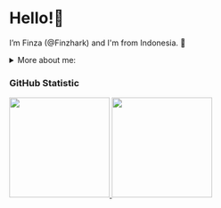 # Hello!👋 
I’m Finza (@Finzhark) and I'm from Indonesia. 👩

<details>
  <summary> More about me: </summary>
  
  - 🌱 I'm currently learning English 👀, Markdown, JavaScript, HTML, CSS, Sassy CSS and the secrets of making instant hot coffee from a coffee sachet. Because, you know, life's too short for bad coffee! ☕😄
  - 👀 I’m interested in web development and design.
  - 📫 Currently in stealth mode! You can't reach me directly. Someday, I'll update this repository to spill the beans on my email. Stay tuned! 🕵️‍♂️📧
</details>

### GitHub Statistic
<p align="left">
<a href="https://github.com/finzhark">
  <img height="180em" src="https://github-readme-stats-eight-theta.vercel.app/api?username=finzhark&show_icons=true&theme=algolia&include_all_commits=true&count_private=true"/>
  <img height="180em" src="https://github-readme-stats-eight-theta.vercel.app/api/top-langs/?username=finzhark&layout=compact&theme=algolia"/>
</a>
</p>

<!---
Finzhark/Finzhark is a ✨ special ✨ repository because its `README.md` (this file) appears on your GitHub profile.
You can click the Preview link to take a look at your changes.
--->
